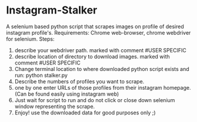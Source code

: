 # Instagram-Stalker
A selenium based python script that scrapes images on profile of desired instagram profile's.
Requirements: Chrome web-browser, chrome webdriver for selenium.
Steps:
1. describe your webdriver path. marked with comment #USER SPECIFIC
2. describe location of directory to download images. marked with comment #USER SPECIFIC
3. Change terminal location to where downloaded python script exists and run: python stalker.py
4. Describe the numbers of profiles you want to scrape.
5. one by one enter URLs of those profiles from their instagram homepage. (Can be found easily using instagram web)
6. Just wait for script to run and do not click or close down selenium window representing the scrape.
7. Enjoy! use the downloaded data for good purposes only ;)
